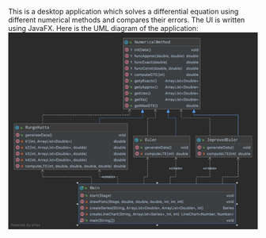 This is a desktop application which solves a differential equation using different numerical methods and compares their errors.
The UI is written using JavaFX.
Here is the UML diagram of the application:
![Alt text](uml-diagram.jpg?raw=true "Title")
